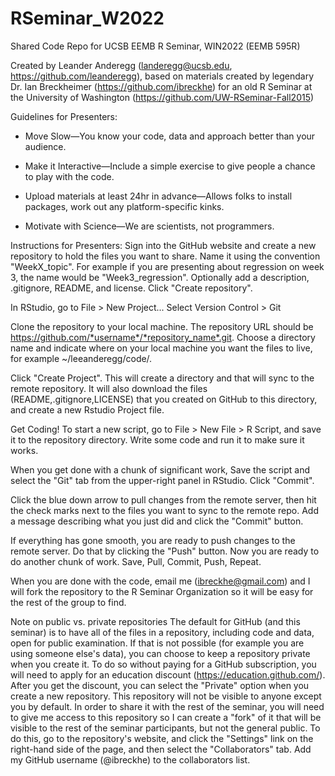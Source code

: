 # RSeminar_W2022
Shared Code Repo for UCSB EEMB R Seminar, WIN2022 (EEMB 595R)

Created by Leander Anderegg (landeregg@ucsb.edu, https://github.com/leanderegg), based on materials created by legendary Dr. Ian Breckheimer (https://github.com/ibreckhe) for an old R Seminar at the University of Washington (https://github.com/UW-RSeminar-Fall2015)

Guidelines for Presenters:

- Move Slow—You know your code, data and approach better than your audience.

- Make it Interactive—Include a simple exercise to give people a chance to play with the code.

- Upload materials at least 24hr in advance—Allows folks to install packages, work out any platform-specific kinks.

- Motivate with Science—We are scientists, not programmers.

Instructions for Presenters:
Sign into the GitHub website and create a new repository to hold the files you want to share. Name it using the convention "WeekX_topic". For example if you are presenting about regression on week 3, the name would be "Week3_regression". Optionally add a description, .gitignore, README, and license. Click "Create repository".

In RStudio, go to File > New Project... Select Version Control > Git

Clone the repository to your local machine. The repository URL should be https://github.com/*username*/*repository_name*.git. Choose a directory name and indicate where on your local machine you want the files to live, for example ~/leeanderegg/code/.

Click "Create Project". This will create a directory and that will sync to the remote repository. It will also download the files (README,.gitignore,LICENSE) that you created on GitHub to this directory, and create a new Rstudio Project file.

Get Coding! To start a new script, go to File > New File > R Script, and save it to the repository directory. Write some code and run it to make sure it works.

When you get done with a chunk of significant work, Save the script and select the "Git" tab from the upper-right panel in RStudio. Click "Commit".

Click the blue down arrow to pull changes from the remote server, then hit the check marks next to the files you want to sync to the remote repo. Add a message describing what you just did and click the "Commit" button.

If everything has gone smooth, you are ready to push changes to the remote server. Do that by clicking the "Push" button. Now you are ready to do another chunk of work. Save, Pull, Commit, Push, Repeat.

When you are done with the code, email me (ibreckhe@gmail.com) and I will fork the repository to the R Seminar Organization so it will be easy for the rest of the group to find.

Note on public vs. private repositories
The default for GitHub (and this seminar) is to have all of the files in a repository, including code and data, open for public examination. If that is not possible (for example you are using someone else's data), you can choose to keep a repository private when you create it. To do so without paying for a GitHub subscription, you will need to apply for an education discount (https://education.github.com/). After you get the discount, you can select the "Private" option when you create a new repository. This repository will not be visible to anyone except you by default. In order to share it with the rest of the seminar, you will need to give me access to this repository so I can create a "fork" of it that will be visible to the rest of the seminar participants, but not the general public. To do this, go to the repository's website, and click the "Settings" link on the right-hand side of the page, and then select the "Collaborators" tab. Add my GitHub username (@ibreckhe) to the collaborators list.
